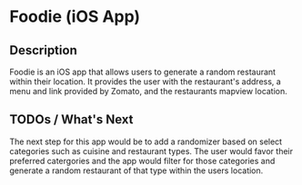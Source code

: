 # Foodie (iOS App)

## Description

Foodie is an iOS app that allows users to generate a random restaurant within their location. It provides the user with 
the restaurant's address, a menu and link provided by Zomato, and the restaurants mapview location.

## TODOs / What's Next

The next step for this app would be to add a randomizer based on select categories such as cuisine and restaurant types. The user would favor their preferred catergories and the app would filter for those categories and generate a random restaurant of that type within the users location.
